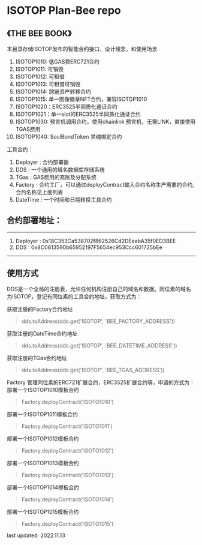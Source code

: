 # ISOTOP Plan-Bee repo
## 《THE BEE BOOK》 

本目录存储ISOTOP发布的智能合约接口，设计理念，和使用场景  
1. ISOTOP1010: 低GAS费ERC721合约  
2. ISOTOP1011: 可销毁  
3. ISOTOP1012: 可租借 
4. ISOTOP1013: 可租借可销毁  
5. ISOTOP1014: 跨链资产转移合约  
6. ISOTOP1015: 单一图像徽章NFT合约，兼容ISOTOP1010  
7. ISOTOP1020：ERC3525半同质化通证合约  
8. ISOTOP1021：单一slot的ERC3525半同质化通证合约  
9. ISOTOP1030: 预言机调用合约，使用chainlink 预言机，无需LINK，直接使用TGAS费用
10. ISOTOP1040: SoulBondToken 灵魂绑定合约  

工具合约：  
1. Deployer : 合约部署器  
2. DDS :  一个通用的域名数据库存储系统  
3. TGas : GAS费用的充账及分配系统  
4. Factory : 合约工厂，可以通过deployContract输入合约名称生产需要的合约, 合约名称见上面列表  
5. DateTime : 一个时间和日期转换工具合约  


## 合约部署地址：

***
1. Deployer : 0x18C353Ca538702f862526Cd2DEeabA35f0ED3BEE  
2. DDS : 0x8C0813590b65952197F5654ec953Ccc601725bEe  

***
## 使用方式

DDS是一个全局的注册表，允许任何机构注册自己的域名和数据。同位素的域名为ISOTOP，登记有同位素的工具合约地址，获取方式为：  

获取注册的Factory合约地址 
> dds.toAddress(dds.get('ISOTOP', 'BEE_FACTORY_ADDRESS'))   

获取注册的DateTime合约地址  
> dds.toAddress(dds.get('ISOTOP', 'BEE_DATETIME_ADDRESS'))  

获取注册的TGas合约地址  
> dds.toAddress(dds.get('ISOTOP', 'BEE_TGAS_ADDRESS'))  

Factory 管理同位素的ERC721扩展合约，ERC3525扩展合约等，申请的方式为：  
部署一个ISOTOP1010模板合约 
> Factory.deployContract('ISOTO1010')   

部署一个ISOTOP1011模板合约  
> Factory.deployContract('ISOTO1011')  

部署一个ISOTOP1012模板合约  
> Factory.deployContract('ISOTO1012')  

部署一个ISOTOP1013模板合约  
> Factory.deployContract('ISOTO1013')  

部署一个ISOTOP1014模板合约  
> Factory.deployContract('ISOTO1014')  

部署一个ISOTOP1015模板合约  
> Factory.deployContract('ISOTO1015')  

last updated: 2022.11.13